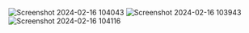 ![Screenshot 2024-02-16 104043](https://github.com/muuo-maker/simple-quiz-app/assets/134305463/505c9bb7-7776-4bcd-8fe4-9035543053eb)
![Screenshot 2024-02-16 103943](https://github.com/muuo-maker/simple-quiz-app/assets/134305463/27dba31d-e3da-4bb9-8eb8-76f232e64a6c)
![Screenshot 2024-02-16 104116](https://github.com/muuo-maker/simple-quiz-app/assets/134305463/38aea729-4d94-4ffa-8ddf-82aead5fb5d5)


